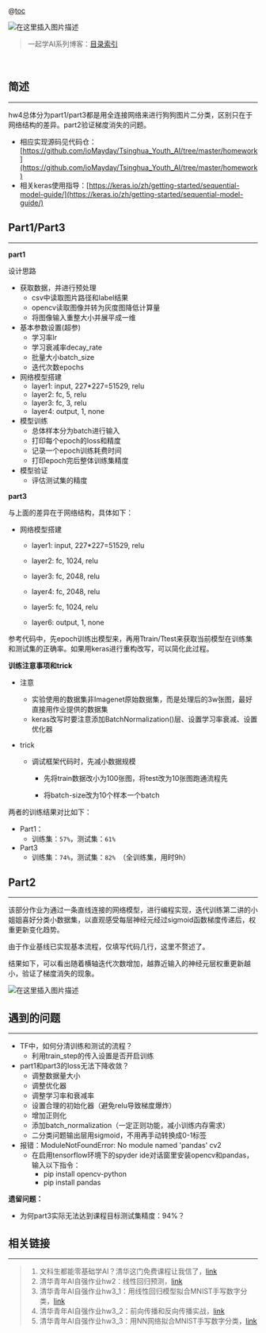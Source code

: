 @[toc](清华青年AI自强作业hw4：基于DNN实现狗狗二分类与梯度消失实验)

![在这里插入图片描述](https://img-blog.csdnimg.cn/c3c2e4b7dae44bef909a63d75eeb227f.jpeg)

> 一起学AI系列博客：[目录索引](https://blog.csdn.net/qq_17256689/article/details/130910780)

​    


## 简述

---

hw4总体分为part1/part3都是用全连接网络来进行狗狗图片二分类，区别只在于网络结构的差异。part2验证梯度消失的问题。

- 相应实现源码见代码仓：[https://github.com/ioMayday/Tsinghua_Youth_AI/tree/master/homework](https://github.com/ioMayday/Tsinghua_Youth_AI/tree/master/homework)
- 相关keras使用指导：[https://keras.io/zh/getting-started/sequential-model-guide/](https://keras.io/zh/getting-started/sequential-model-guide/)

## Part1/Part3

---

**part1**

设计思路

- 获取数据，并进行预处理
    - csv中读取图片路径和label结果
    - opencv读取图像并转为灰度图降低计算量
    - 将图像输入重整大小并展平成一维
- 基本参数设置(超参)
    - 学习率lr
    - 学习衰减率decay_rate
    - 批量大小batch_size
    - 迭代次数epochs
- 网络模型搭建
    - layer1: input, 227*227=51529, relu
    - layer2: fc, 5, relu
    - layer3: fc, 3, relu
    - layer4: output, 1, none
- 模型训练
    - 总体样本分为batch进行输入
    - 打印每个epoch的loss和精度
    - 记录一个epoch训练耗费时间
    - 打印epoch完后整体训练集精度
- 模型验证
    - 评估测试集的精度

**part3**

与上面的差异在于网络结构，具体如下：

- 网络模型搭建

    - layer1: input, 227*227=51529, relu

    - layer2: fc, 1024, relu

    - layer3: fc, 2048, relu

    - layer4: fc, 2048, relu

    - layer5: fc, 1024, relu

    - layer6: output, 1, none

参考代码中，先epoch训练出模型来，再用Ttrain/Ttest来获取当前模型在训练集和测试集的正确率。如果用keras进行重构改写，可以简化此过程。

**训练注意事项和trick**

- 注意

    - 实验使用的数据集非Imagenet原始数据集，而是处理后的3w张图，最好直接用作业提供的数据集
    - keras改写时要注意添加BatchNormalization()层、设置学习率衰减、设置优化器

- trick

    - 调试框架代码时，先减小数据规模

        - 先将train数据改小为100张图，将test改为10张图跑通流程先

        - 将batch-size改为10个样本一个batch

两者的训练结果对比如下：

- Part1：
    - 训练集：`57%`，测试集：`61%`
- Part3
    - 训练集：`74%`，测试集：`82% `（全训练集，用时9h）

## Part2

---

该部分作业为通过一条直线连接的网络模型，进行编程实现，迭代训练第二讲的小姐姐喜好分类小数据集，以直观感受每层神经元经过sigmoid函数梯度传递后，权重更新变化趋势。

由于作业基线已实现基本流程，仅填写代码几行，这里不赘述了。

结果如下，可以看出随着横轴迭代次数增加，越靠近输入的神经元层权重更新越小，验证了梯度消失的现象。

![在这里插入图片描述](https://img-blog.csdnimg.cn/01f7e5d5abb34395a90ab13f81a653a5.png)

## 遇到的问题

---

- TF中，如何分清训练和测试的流程？
    - 利用train_step的传入设置是否开启训练
- part1和part3的loss无法下降收敛？
    - 调整数据量大小
    - 调整优化器
    - 调整学习率和衰减率
    - 设置合理的初始化器（避免relu导致梯度爆炸）
    - 增加正则化
    - 添加batch_normalization（一定正则功能，减小训练内存需求）
    - 二分类问题输出层用sigmoid，不用再手动转换成0-1标签
- 报错：ModuleNotFoundError: No module named 'pandas' cv2
    - 在启用tensorflow环境下的spyder ide对话窗里安装opencv和pandas，输入以下指令：
        - pip install opencv-python
        - pip install pandas

**遗留问题：**

-  为何part3实际无法达到课程目标测试集精度：94%？

## 相关链接

---

> 1. 文科生都能零基础学AI？清华这门免费课程让我信了，[link](https://blog.csdn.net/qq_17256689/article/details/123290351)
> 2. 清华青年AI自强作业hw2：线性回归预测，[link](https://blog.csdn.net/qq_17256689/article/details/124435599)
> 3. 清华青年AI自强作业hw3_1：用线性回归模型拟合MNIST手写数字分类，[link](https://blog.csdn.net/qq_17256689/article/details/131280024)
> 4. 清华青年AI自强作业hw3_2：前向传播和反向传播实战，[link](https://blog.csdn.net/qq_17256689/article/details/124435599)
> 5. 清华青年AI自强作业hw3_3：用NN网络拟合MNIST手写数字分类，[link](https://blog.csdn.net/qq_17256689/article/details/131280109)
